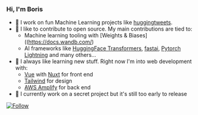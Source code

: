 ### Hi, I'm Boris

- 🔭 I work on fun Machine Learning projects like [huggingtweets](https://github.com/borisdayma/huggingtweets).
- 👯 I like to contribute to open source. My main contributions are tied to:
  - Machine learning tooling with [Weights & Biases]((https://docs.wandb.com/)
  - AI frameworks like [HuggingFace Transformers](https://github.com/huggingface/transformers), [fastai](https://github.com/fastai/fastai), [Pytorch Lightning](https://github.com/PyTorchLightning/pytorch-lightning) and many others…
- 🌱 I always like learning new stuff. Right now I'm into web development with:
  - [Vue](https://vuejs.org/) with [Nuxt](https://nuxtjs.org/) for front end
  - [Tailwind](https://tailwindcss.com/) for design
  - [AWS Amplify](https://docs.amplify.aws/) for back end
- 🤫 I currently work on a secret project but it's still too early to release

[![Follow](https://img.shields.io/twitter/follow/borisdayma?style=social)](https://twitter.com/borisdayma)
